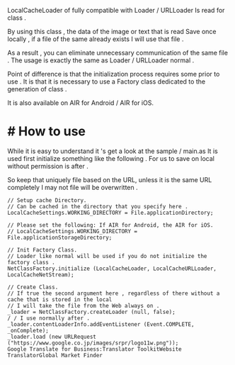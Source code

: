 LocalCacheLoader of fully compatible with Loader / URLLoader
Is read for class .

By using this class , the data of the image or text that is read
Save once locally , if a file of the same already exists
I will use that file .

As a result , you can eliminate unnecessary communication of the same file .
The usage is exactly the same as Loader / URLLoader normal .

Point of difference is that the initialization process requires some prior to use .
It is that it is necessary to use a Factory class dedicated to the generation of class .

It is also available on AIR for Android / AIR for iOS.

# # How to use

While it is easy to understand it 's get a look at the sample / main.as
It is used first initialize something like the following .
For us to save on local without permission is after .

So keep that uniquely file based on the URL, unless it is the same URL completely
I may not file will be overwritten .

    // Setup cache Directory.
    // Can be cached in the directory that you specify here .
    LocalCacheSettings.WORKING_DIRECTORY = File.applicationDirectory;
    
    // Please set the following: If AIR for Android, the AIR for iOS.
    // LocalCacheSettings.WORKING_DIRECTORY = File.applicationStorageDirectory;

    // Init Factory Class.
    // Loader like normal will be used if you do not initialize the factory class .
    NetClassFactory.initialize (LocalCacheLoader, LocalCacheURLLoader, LocalCacheNetStream);

    // Create Class.
    // If true the second argument here , regardless of there without a cache that is stored in the local
    // I will take the file from the Web always on .
    _loader = NetClassFactory.createLoader (null, false);
    / / I use normally after .
    _loader.contentLoaderInfo.addEventListener (Event.COMPLETE, _onComplete);
    _loader.load (new URLRequest ("https://www.google.co.jp/images/srpr/logo11w.png"));
    Google Translate for Business:Translator ToolkitWebsite TranslatorGlobal Market Finder
